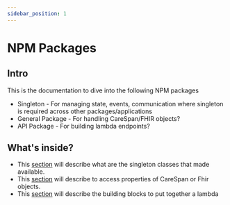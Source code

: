 ```yaml
---
sidebar_position: 1
---
```


# NPM Packages

## Intro

This is the documentation to dive into the following NPM packages

* Singleton - For managing state, events, communication where singleton is required across other packages/applications
* General Package - For handling CareSpan/FHIR objects?
* API Package - For building lambda endpoints?

## What's inside?

* This [section](./category/singleton-package) will describe what are the singleton classes that made available.
* This [section](./category/general-package) will describe to access properties of CareSpan or Fhir objects.
* This [section](./category/api-package-lambda) will describe the building blocks to put together a lambda
